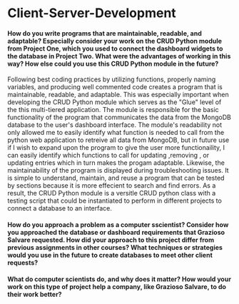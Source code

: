 # Client-Server-Development #
#### How do you write programs that are maintainable, readable, and adaptable? Especially consider your work on the CRUD Python module from Project One, which you used to connect the dashboard widgets to the database in Project Two. What were the advantages of working in this way? How else could you use this CRUD Python module in the future? ####
Following best coding practices by utilizing functions, properly naming variables, and producing well commented code creates a program that is maintainable, readable, and adaptable. This was especially important when developing the CRUD Python module which serves as the "Glue" level of the this multi-tiered application. The module is responsible for the basic functionality of the program that communicates the data from the MongoDB database to the user's dashboard interface. The module's readability not only allowed me to easily identify what function is needed to call from the python web application to retreive all data from MongoDB, but in future use if I wish to expand upon the program to give the user more functionaility, I can easily identify which functions to call for updating ,removing , or updating entries which in turn makes the progam adaptable. Likewise, the maintainability of the program is displayed during troubleshooting issues. It is simple to understand, maintain, and reuse a program that can be tested by sections because it is more effecient to search and find errors. As a result, the CRUD Python module is a versitle CRUD python class with a testing script that could be instantiated to perform in different projects to connect a database to an interface.
#### How do you approach a problem as a computer sscientist? Consider how you approached the database or dashboard requirements that Grazioso Salvare requested. How did your approach to this project differ from previous assignments in other courses? What techniques or strategies would you use in the future to create databases to meet other client requests? ####
#### What do computer scientists do, and why does it matter? How would your work on this type of project help a company, like Grazioso Salvare, to do their work better? ####
